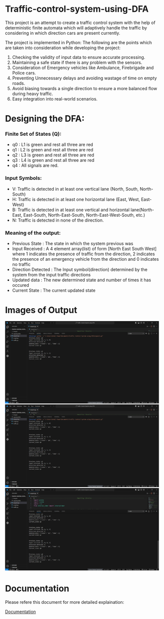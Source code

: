 # Traffic-control-system-using-DFA
This project is an attempt to create a traffic control system with the help of deterministic finite automata which will adaptively handle the traffic by considering in which direction cars are present currently.

The project is implemented in Python:
The following are the points which are taken into consideration while developing the project:
1. Checking the validity of input data to ensure accurate processing. 
2. Maintaining a safe state if there is any problem with the sensors.
2. Consideration of Emergency vehicles like Ambulance, Firebrigade and Police cars.
3. Preventing Unnecessary delays and avoiding wastage of time on empty roads.
4. Avoid biasing towards a single direction to ensure a more balanced flow during heavy traffic.
5. Easy  integration into real-world scenarios.

# Designing the DFA:
### Finite Set of States (Q):
- q0  : L1 is green and rest all three are red
- q1  : L2 is green and rest all three are red 
- q2   : L3 is green and rest all three are red
- q3   : L4 is green and rest all three are red
- q4    : All signals are red.

### Input Symbols:
- V: Traffic is detected in at least one vertical lane (North, South, North-South)
- H: Traffic is detected in at least one horizontal lane (East, West, East-West)
- B: Traffic is detected in at least one vertical and horizontal lane(North-East, East-South, North-East-South, North-East-West-South, etc.) 
- N: Traffic is detected in none of the direction.


### Meaning of the output:
- Previous State : The state in which the system previous was
- Input Received : A 4 element array(list) of form [North East South West] where 1 indicates the presence of traffic from the direction, 2 indicates the presence of an emergency vehicle from the direction and 0 indicates no traffic
- Direction Detected : The Input symbol(direction) determined by the system from the input traffic directions
- Updated data : The new determined state and number of times it has occured
- Current State : The current updated state 

# Images of Output
![Output-1](images/Output-1.png)
![Output-2](images/Output-2.png)
![Output-3](images/Output-3.png)

# Documentation
Please refere this document for more detailed explaination:

[Documentation](
https://docs.google.com/document/d/16tYTZZ5Ewma_ZG25JxgfRKfh6fy3FYo5/edit?usp=sharing&ouid=100036865083389644506&rtpof=true&sd=true)
